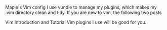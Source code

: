 Maple's Vim config
I use vundle to manage my plugins, which makes my .vim directory clean and tidy. If you are new to vim, the following two posts

Vim Introduction and Tutorial
Vim plugins I use
will be good for you.
